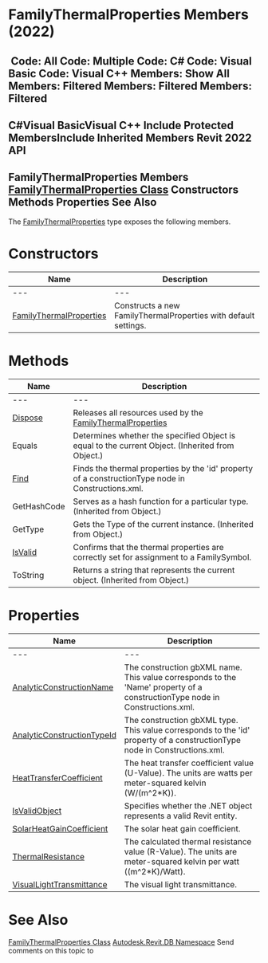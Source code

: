 # FamilyThermalProperties Members (2022)

﻿
 Code: All Code: Multiple Code: C# Code: Visual Basic Code: Visual C++  Members: Show All Members: Filtered Members: Filtered Members: Filtered   
---  
C#Visual BasicVisual C++
Include Protected MembersInclude Inherited Members
Revit 2022 API  
---  
FamilyThermalProperties Members  
[FamilyThermalProperties Class](9d9b2125-8398-9b55-8219-cbda4456ab7b.md "FamilyThermalProperties Class") Constructors Methods Properties See Also  
---  
The [FamilyThermalProperties](9d9b2125-8398-9b55-8219-cbda4456ab7b.md "FamilyThermalProperties Class") type exposes the following members.
# Constructors
| Name | Description |
| --- | --- |
| --- | --- | --- |
| [FamilyThermalProperties](e8d4c84c-a6f3-197c-080c-25698e042f7b.md "FamilyThermalProperties Constructor") | Constructs a new FamilyThermalProperties with default settings. |

# Methods
| Name | Description |
| --- | --- |
| --- | --- | --- |
| [Dispose](75cde538-cccd-aa5b-9e53-4ec5d5c085d4.md "Dispose Method") | Releases all resources used by the [FamilyThermalProperties](9d9b2125-8398-9b55-8219-cbda4456ab7b.md "FamilyThermalProperties Class") |
| Equals | Determines whether the specified Object is equal to the current Object. (Inherited from Object.) |
| [Find](49d9eee6-8634-3567-7f65-d8e346f7872b.md "Find Method") | Finds the thermal properties by the 'id' property of a constructionType node in Constructions.xml. |
| GetHashCode | Serves as a hash function for a particular type.  (Inherited from Object.) |
| GetType | Gets the Type of the current instance. (Inherited from Object.) |
| [IsValid](c001ea24-7d93-3caf-56c0-d5d4e97a32b0.md "IsValid Method") | Confirms that the thermal properties are correctly set for assignment to a FamilySymbol. |
| ToString | Returns a string that represents the current object. (Inherited from Object.) |

# Properties
| Name | Description |
| --- | --- |
| --- | --- | --- |
| [AnalyticConstructionName](41f77965-a841-3285-1446-8b3fa732bc05.md "AnalyticConstructionName Property") | The construction gbXML name. This value corresponds to the 'Name' property of a constructionType node in Constructions.xml. |
| [AnalyticConstructionTypeId](d2b7f8c5-b644-2ab8-d168-b60e97513beb.md "AnalyticConstructionTypeId Property") | The construction gbXML type. This value corresponds to the 'id' property of a constructionType node in Constructions.xml. |
| [HeatTransferCoefficient](90d75bb8-07ce-eee9-0995-838c2f1576f1.md "HeatTransferCoefficient Property") | The heat transfer coefficient value (U-Value). The units are watts per meter-squared kelvin (W/(m^2*K)). |
| [IsValidObject](9e7952d4-a28f-0dd9-5357-30c5dbf25748.md "IsValidObject Property") | Specifies whether the .NET object represents a valid Revit entity. |
| [SolarHeatGainCoefficient](345f8aa5-b7bb-f8d8-c7fc-f2ed70fbadbf.md "SolarHeatGainCoefficient Property") | The solar heat gain coefficient. |
| [ThermalResistance](ffd530da-8ea9-738a-078f-077d2806144b.md "ThermalResistance Property") | The calculated thermal resistance value (R-Value). The units are meter-squared kelvin per watt ((m^2*K)/Watt). |
| [VisualLightTransmittance](5ac42661-00c3-2c66-8a1d-0db1a1731217.md "VisualLightTransmittance Property") | The visual light transmittance. |

# See Also
[FamilyThermalProperties Class](9d9b2125-8398-9b55-8219-cbda4456ab7b.md "FamilyThermalProperties Class")
[Autodesk.Revit.DB Namespace](87546ba7-461b-c646-cbb1-2cb8f5bff8b2.md "Autodesk.Revit.DB Namespace")
Send comments on this topic to 